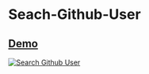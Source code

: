 # Seach-Github-User

## [Demo](https://satyamkumar420.github.io/Search-Github-User/)

[![Search Github User](https://github.com/satyamkumar420/Search-Github-User/blob/main/git.PNG)](https://satyamkumar420.github.io/Search-Github-User/)
